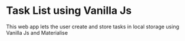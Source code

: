 <h1>Task List using Vanilla Js</h1>

<p>This web app lets the user create and store tasks in local storage using Vanilla Js and Materialise</p>